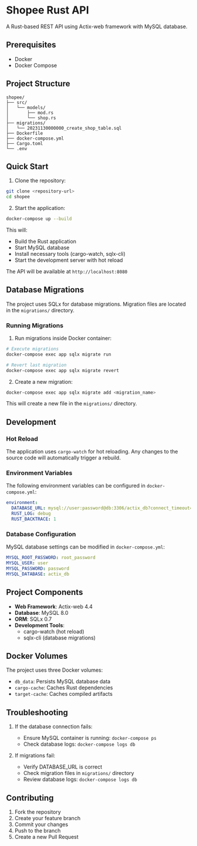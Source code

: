 # Shopee Rust API

A Rust-based REST API using Actix-web framework with MySQL database.

## Prerequisites

- Docker
- Docker Compose

## Project Structure

```
shopee/
├── src/
│   └── models/
│       ├── mod.rs
│       └── shop.rs
├── migrations/
│   └── 20231130000000_create_shop_table.sql
├── Dockerfile
├── docker-compose.yml
├── Cargo.toml
└── .env
```

## Quick Start

1. Clone the repository:
```bash
git clone <repository-url>
cd shopee
```

2. Start the application:
```bash
docker-compose up --build
```

This will:
- Build the Rust application
- Start MySQL database
- Install necessary tools (cargo-watch, sqlx-cli)
- Start the development server with hot reload

The API will be available at `http://localhost:8080`

## Database Migrations

The project uses SQLx for database migrations. Migration files are located in the `migrations/` directory.

### Running Migrations

1. Run migrations inside Docker container:
```bash
# Execute migrations
docker-compose exec app sqlx migrate run

# Revert last migration
docker-compose exec app sqlx migrate revert
```

2. Create a new migration:
```bash
docker-compose exec app sqlx migrate add <migration_name>
```

This will create a new file in the `migrations/` directory.

## Development

### Hot Reload

The application uses `cargo-watch` for hot reloading. Any changes to the source code will automatically trigger a rebuild.

### Environment Variables

The following environment variables can be configured in `docker-compose.yml`:

```yaml
environment:
  DATABASE_URL: mysql://user:password@db:3306/actix_db?connect_timeout=60
  RUST_LOG: debug
  RUST_BACKTRACE: 1
```

### Database Configuration

MySQL database settings can be modified in `docker-compose.yml`:

```yaml
MYSQL_ROOT_PASSWORD: root_password
MYSQL_USER: user
MYSQL_PASSWORD: password
MYSQL_DATABASE: actix_db
```

## Project Components

- **Web Framework**: Actix-web 4.4
- **Database**: MySQL 8.0
- **ORM**: SQLx 0.7
- **Development Tools**:
  - cargo-watch (hot reload)
  - sqlx-cli (database migrations)

## Docker Volumes

The project uses three Docker volumes:
- `db_data`: Persists MySQL database data
- `cargo-cache`: Caches Rust dependencies
- `target-cache`: Caches compiled artifacts

## Troubleshooting

1. If the database connection fails:
   - Ensure MySQL container is running: `docker-compose ps`
   - Check database logs: `docker-compose logs db`

2. If migrations fail:
   - Verify DATABASE_URL is correct
   - Check migration files in `migrations/` directory
   - Review database logs: `docker-compose logs db`

## Contributing

1. Fork the repository
2. Create your feature branch
3. Commit your changes
4. Push to the branch
5. Create a new Pull Request
